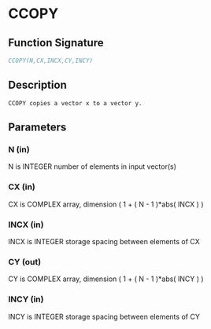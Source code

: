 # CCOPY

## Function Signature

```fortran
CCOPY(N,CX,INCX,CY,INCY)
```

## Description


    CCOPY copies a vector x to a vector y.

## Parameters

### N (in)

N is INTEGER number of elements in input vector(s)

### CX (in)

CX is COMPLEX array, dimension ( 1 + ( N - 1 )*abs( INCX ) )

### INCX (in)

INCX is INTEGER storage spacing between elements of CX

### CY (out)

CY is COMPLEX array, dimension ( 1 + ( N - 1 )*abs( INCY ) )

### INCY (in)

INCY is INTEGER storage spacing between elements of CY

